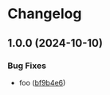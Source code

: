 # Changelog

## 1.0.0 (2024-10-10)


### Bug Fixes

* foo ([bf9b4e6](https://github.com/codeout/sandbox/commit/bf9b4e628e46e3cf848e686fb6dd1d76b5bba79f))
